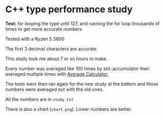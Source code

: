 # C++ type performance study
**Test:** for looping the type until 127, and running the for loop thousands of times to get more accurate numbers

Tested with a Ryzen 5 3600

The first 3 decimal characters are accurate


This study took me about 7 or so hours to make.

Every number was averaged like 100 times by std::accumulator then averaged multiple times with [Average Calculator](https://www.calculator.net/average-calculator.html),

The tests were then ran again for the new study at the bottom and those numbers were averaged out with the old ones.

All the numbers are in `study.txt`

There is also a chart (`chart.png`). Lower numbers are better.

